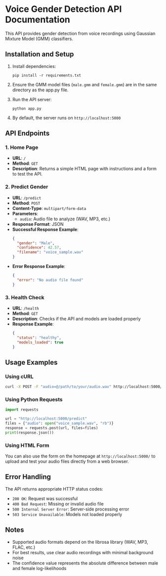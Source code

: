 # Voice Gender Detection API Documentation

This API provides gender detection from voice recordings using Gaussian Mixture Model (GMM) classifiers.

## Installation and Setup

1. Install dependencies:
   ```
   pip install -r requirements.txt
   ```

2. Ensure the GMM model files (`male.gmm` and `female.gmm`) are in the same directory as the app.py file.

3. Run the API server:
   ```
   python app.py
   ```

4. By default, the server runs on `http://localhost:5000`

## API Endpoints

### 1. Home Page

- **URL**: `/`
- **Method**: `GET`
- **Description**: Returns a simple HTML page with instructions and a form to test the API.

### 2. Predict Gender

- **URL**: `/predict`
- **Method**: `POST`
- **Content-Type**: `multipart/form-data`
- **Parameters**:
  - `audio`: Audio file to analyze (WAV, MP3, etc.)
- **Response Format**: JSON
- **Successful Response Example**:
  ```json
  {
    "gender": "Male",
    "confidence": 42.57,
    "filename": "voice_sample.wav"
  }
  ```
- **Error Response Example**:
  ```json
  {
    "error": "No audio file found"
  }
  ```

### 3. Health Check

- **URL**: `/health`
- **Method**: `GET`
- **Description**: Checks if the API and models are loaded properly
- **Response Example**:
  ```json
  {
    "status": "healthy",
    "models_loaded": true
  }
  ```

## Usage Examples

### Using cURL

```bash
curl -X POST -F "audio=@/path/to/your/audio.wav" http://localhost:5000/predict
```

### Using Python Requests

```python
import requests

url = "http://localhost:5000/predict"
files = {"audio": open("voice_sample.wav", "rb")}
response = requests.post(url, files=files)
print(response.json())
```

### Using HTML Form

You can also use the form on the homepage at `http://localhost:5000/` to upload and test your audio files directly from a web browser.

## Error Handling

The API returns appropriate HTTP status codes:

- `200 OK`: Request was successful
- `400 Bad Request`: Missing or invalid audio file
- `500 Internal Server Error`: Server-side processing error
- `503 Service Unavailable`: Models not loaded properly

## Notes

- Supported audio formats depend on the librosa library (WAV, MP3, FLAC, etc.)
- For best results, use clear audio recordings with minimal background noise
- The confidence value represents the absolute difference between male and female log-likelihoods